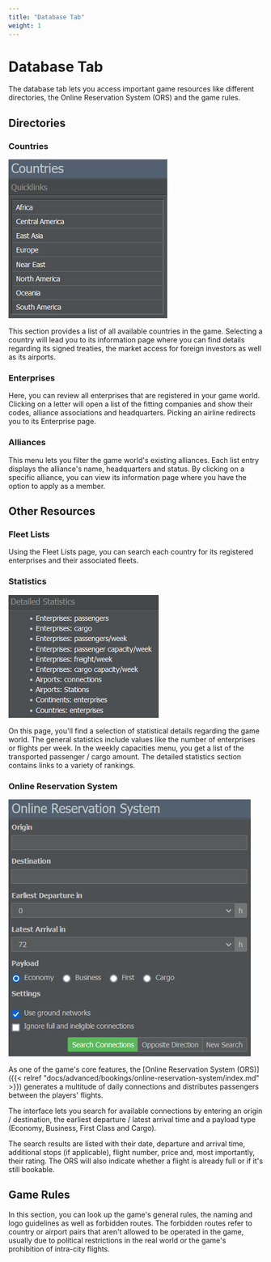 ```yaml
---
title: "Database Tab"
weight: 1
---
```


# Database Tab

The database tab lets you access important game resources like different directories, the Online Reservation System (ORS) and the game rules.

## Directories

### Countries

![Country Quicklinks](countries_01.png "Country Quicklinks")

This section provides a list of all available countries in the game. Selecting a country will lead you to its information page where you can find details regarding its signed treaties, the market access for foreign investors as well as its airports.

### Enterprises

Here, you can review all enterprises that are registered in your game world. Clicking on a letter will open a list of the fitting companies and show their codes, alliance associations and headquarters. Picking an airline redirects you to its Enterprise page.

### Alliances

This menu lets you filter the game world's existing alliances. Each list entry displays the alliance's name, headquarters and status. By clicking on a specific alliance, you can view its information page where you have the option to apply as a member.

## Other Resources

### Fleet Lists

Using the Fleet Lists page, you can search each country for its registered enterprises and their associated fleets. 

### Statistics

![Statistical Information](statistics_01.png "Statistical Information")

On this page, you'll find a selection of statistical details regarding the game world. The general statistics include values like the number of enterprises or flights per week. In the weekly capacities menu, you get a list of the transported passenger / cargo amount. The detailed statistics section contains links to a variety of rankings.

### Online Reservation System

![Connection Search](ORS_01.png "Connection Search")

As one of the game's core features, the [Online Reservation System (ORS)]({{< relref "docs/advanced/bookings/online-reservation-system/index.md" >}}) generates a multitude of daily connections and distributes passengers between the players' flights.

The interface lets you search for available connections by entering an origin / destination, the earliest departure / latest arrival time and a payload type (Economy, Business, First Class and Cargo).

The search results are listed with their date, departure and arrival time, additional stops (if applicable), flight number, price and, most importantly, their rating. The ORS will also indicate whether a flight is already full or if it's still bookable.

## Game Rules

In this section, you can look up the game's general rules, the naming and logo guidelines as well as forbidden routes. The forbidden routes refer to country or airport pairs that aren't allowed to be operated in the game, usually due to political restrictions in the real world or the game's prohibition of intra-city flights.
